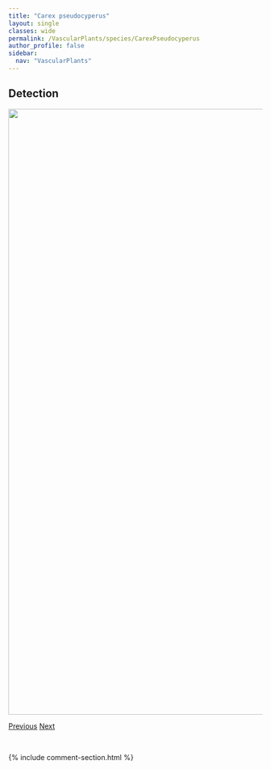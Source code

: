 ```yaml
---
title: "Carex pseudocyperus"
layout: single
classes: wide
permalink: /VascularPlants/species/CarexPseudocyperus
author_profile: false
sidebar:
  nav: "VascularPlants"
---
```


<h2>Detection</h2>

<a href="https://drive.google.com/uc?export=view&id=1QQgq4i_5-d_ty6qf2RK1HhK1AFwAxNt3">
<img src="https://drive.google.com/uc?export=view&id=1QQgq4i_5-d_ty6qf2RK1HhK1AFwAxNt3" height = "1200" width = "800">
</a>


<a href="/DevelopmentWebsite/VascularPlants/species/CarexPraticola" class="pagination--pager" title="Meadow Sedge">Previous</a> <a href="/DevelopmentWebsite/VascularPlants/species/CarexRaynoldsii" class="pagination--pager" title="Carex raynoldsii">Next</a>

<p>&nbsp;</p>

{% include comment-section.html %}

